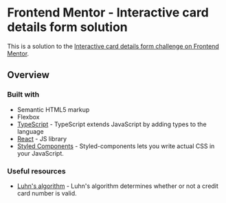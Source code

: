 # Frontend Mentor - Interactive card details form solution

This is a solution to the [Interactive card details form challenge on Frontend Mentor](https://www.frontendmentor.io/challenges/interactive-card-details-form-XpS8cKZDWw).

## Overview

### Built with

- Semantic HTML5 markup
- Flexbox
- [TypeScript](https://www.typescriptlang.org/) - TypeScript extends JavaScript by adding types to the language
- [React](https://reactjs.org/) - JS library
- [Styled Components](https://styled-components.com/) - Styled-components lets you write actual CSS in your JavaScript.

### Useful resources

- [Luhn's algorithm](https://www.ibm.com/docs/da/order-management-sw/9.3.0?topic=cpms-handling-credit-cards) - Luhn's algorithm determines whether or not a credit card number is valid.
